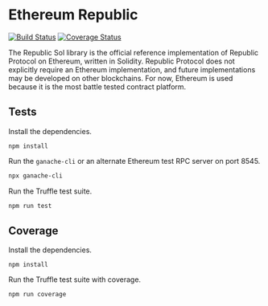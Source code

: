# Ethereum Republic

[![Build Status](https://travis-ci.org/republicprotocol/republic-sol.svg?branch=master)](https://travis-ci.org/republicprotocol/republic-sol)
[![Coverage Status](https://coveralls.io/repos/github/republicprotocol/republic-sol/badge.svg?branch=master)](https://coveralls.io/github/republicprotocol/republic-sol?branch=master)

The Republic Sol library is the official reference implementation of Republic Protocol on Ethereum, written in Solidity. Republic Protocol does not explicitly require an Ethereum implementation, and future implementations may be developed on other blockchains. For now, Ethereum is used because it is the most battle tested contract platform.

## Tests

Install the dependencies.

```
npm install
```

Run the `ganache-cli` or an alternate Ethereum test RPC server on port 8545.

```sh
npx ganache-cli
```

Run the Truffle test suite.

```sh
npm run test
```

## Coverage

Install the dependencies.

```
npm install
```

Run the Truffle test suite with coverage.

```sh
npm run coverage
```